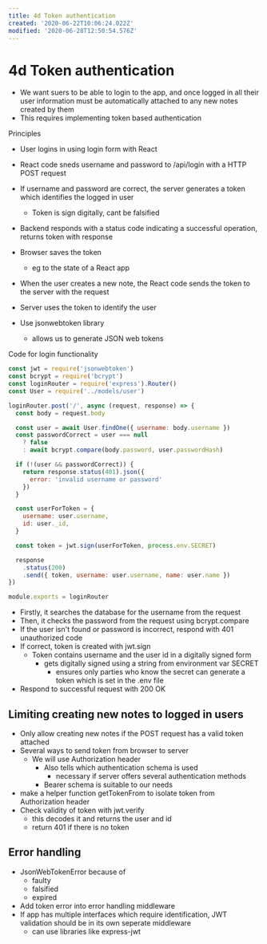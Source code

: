 ```yaml
---
title: 4d Token authentication
created: '2020-06-22T10:06:24.022Z'
modified: '2020-06-28T12:50:54.576Z'
---
```


# 4d Token authentication

* We want suers to be able to login to the app, and once logged in all their user information must be automatically attached to any new notes created by them
* This requires implementing token based authentication

Principles
* User logins in using login form with React
* React code sneds username and password to /api/login with a HTTP POST request
* If username and password are correct, the server generates a token which identifies the logged in user
  * Token is sign digitally, cant be falsified
* Backend responds with a status code indicating a successful operation, returns token with response
* Browser saves the token
  * eg to the state of a React app
* When the user creates a new note, the React code sends the token to the server with the request
* Server uses the token to identify the user

* Use jsonwebtoken library 
  * allows us to generate JSON web tokens

Code for login functionality
```js
const jwt = require('jsonwebtoken')
const bcrypt = require('bcrypt')
const loginRouter = require('express').Router()
const User = require('../models/user')

loginRouter.post('/', async (request, response) => {
  const body = request.body

  const user = await User.findOne({ username: body.username })
  const passwordCorrect = user === null
    ? false
    : await bcrypt.compare(body.password, user.passwordHash)

  if (!(user && passwordCorrect)) {
    return response.status(401).json({
      error: 'invalid username or password'
    })
  }

  const userForToken = {
    username: user.username,
    id: user._id,
  }

  const token = jwt.sign(userForToken, process.env.SECRET)

  response
    .status(200)
    .send({ token, username: user.username, name: user.name })
})

module.exports = loginRouter
```
* Firstly, it searches the database for the username from the request
* Then, it checks the password from the request using bcrypt.compare
* If the user isn't found or password is incorrect, respond with 401 unauthorized code
* If correct, token is created with jwt.sign
  * Token contains username and the user id in a digitally signed form
    * gets digitally signed using a string from environment var SECRET
      * ensures only parties who know the secret can generate a token which is set in the .env file
* Respond to successful request with 200 OK

## Limiting creating new notes to logged in users
* Only allow creating new notes if the POST request has a valid token attached
* Several ways to send token from browser to server
  * We will use Authorization header
    * Also tells which authentication schema is used
      * necessary if server offers several authentication methods
    * Bearer schema is suitable to our needs
* make a helper function getTokenFrom to isolate token from Authorization header
* Check validity of token with jwt.verify
  * this decodes it and returns the user and id
  * return 401 if there is no token

## Error handling
* JsonWebTokenError because of
  * faulty
  * falsified
  * expired
* Add token error into error handling middleware
* If app has multiple interfaces which require identification, JWT validation should be in its own seperate middleware
  * can use libraries like express-jwt
